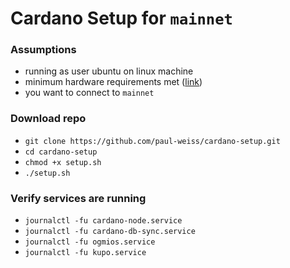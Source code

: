 # Cardano Setup for `mainnet`

### Assumptions
* running as user ubuntu on linux machine
* minimum hardware requirements met ([link](https://developers.cardano.org/docs/operate-a-stake-pool/hardware-requirements/))
* you want to connect to `mainnet`

### Download repo
* `git clone https://github.com/paul-weiss/cardano-setup.git`
* `cd cardano-setup`
* `chmod +x setup.sh`
* `./setup.sh`

### Verify services are running
* `journalctl -fu cardano-node.service`
* `journalctl -fu cardano-db-sync.service`
* `journalctl -fu ogmios.service`
* `journalctl -fu kupo.service`
